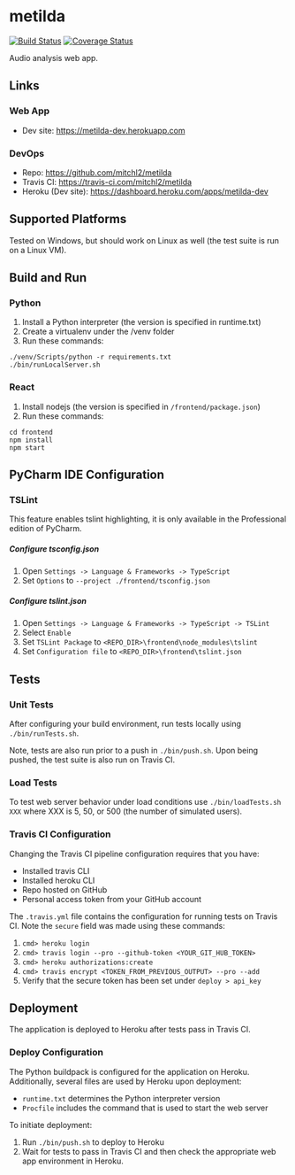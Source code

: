 # metilda
[![Build Status](https://travis-ci.com/mitchl2/metilda.svg?branch=master)](https://travis-ci.com/mitchl2/metilda)
[![Coverage Status](https://coveralls.io/repos/github/mitchl2/metilda/badge.svg?branch=master)](https://coveralls.io/github/mitchl2/metilda?branch=master)

Audio analysis web app.

## Links
### Web App
- Dev site: https://metilda-dev.herokuapp.com
### DevOps
- Repo: https://github.com/mitchl2/metilda 
- Travis CI: https://travis-ci.com/mitchl2/metilda
- Heroku (Dev site): https://dashboard.heroku.com/apps/metilda-dev

## Supported Platforms
Tested on Windows, but should work on Linux as well (the test suite is run on a Linux VM).

## Build and Run
### Python
1) Install a Python interpreter (the version is specified in runtime.txt)
1) Create a virtualenv under the /venv folder
1) Run these commands:
```
./venv/Scripts/python -r requirements.txt
./bin/runLocalServer.sh
```

### React
1) Install nodejs (the version is specified in `/frontend/package.json`)
1) Run these commands:
```
cd frontend
npm install 
npm start
```

## PyCharm IDE Configuration
### TSLint
This feature enables tslint highlighting, it is only available in the Professional edition of PyCharm.
##### Configure tsconfig.json
1) Open `Settings -> Language & Frameworks -> TypeScript`
1) Set `Options` to `--project ./frontend/tsconfig.json`
##### Configure tslint.json
1) Open `Settings -> Language & Frameworks -> TypeScript -> TSLint`
1) Select `Enable`
1) Set `TSLint Package` to `<REPO_DIR>\frontend\node_modules\tslint`
1) Set `Configuration file` to `<REPO_DIR>\frontend\tslint.json`

## Tests

### Unit Tests
After configuring your build environment, run tests locally using `./bin/runTests.sh`. 

Note, tests are also run prior to a push in `./bin/push.sh`. Upon being pushed, the test suite is also
run on Travis CI.

### Load Tests
To test web server behavior under load conditions use `./bin/loadTests.sh XXX` where XXX is 5, 50, or 500 (the
number of simulated users).

### Travis CI Configuration
Changing the Travis CI pipeline configuration requires that you have:
- Installed travis CLI
- Installed heroku CLI
- Repo hosted on GitHub
- Personal access token from your GitHub account

The `.travis.yml` file contains the configuration for running tests on Travis CI. Note the
`secure` field was made using these commands:
1) `cmd> heroku login`
1) `cmd> travis login --pro --github-token <YOUR_GIT_HUB_TOKEN>`
1) `cmd> heroku authorizations:create`
1) `cmd> travis encrypt <TOKEN_FROM_PREVIOUS_OUTPUT> --pro --add`
1) Verify that the secure token has been set under `deploy > api_key`
  
## Deployment
The application is deployed to Heroku after tests pass in Travis CI.

### Deploy Configuration
The Python buildpack is configured for the application on Heroku. Additionally, several files are used by Heroku upon
deployment:
- `runtime.txt` determines the Python interpreter version
- `Procfile` includes the command that is used to start the web server 

To initiate deployment: 
1) Run `./bin/push.sh` to deploy to Heroku
1) Wait for tests to pass in Travis CI and then check the appropriate web app environment in Heroku. 
